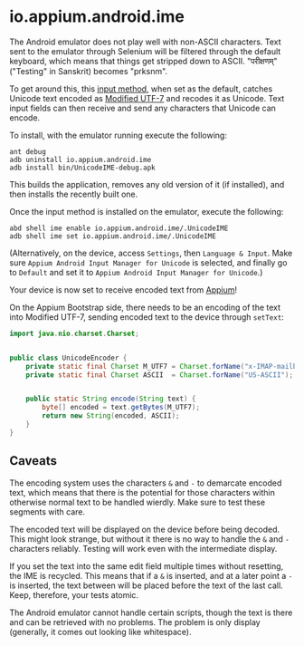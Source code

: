 # io.appium.android.ime

The Android emulator does not play well with non-ASCII characters. Text sent to the emulator through Selenium will be filtered through the default keyboard, which means that things get stripped down to ASCII. "परीक्षणम्" ("Testing" in Sanskrit) becomes "prksnm".

To get around this, this [input method](http://developer.android.com/guide/topics/text/creating-input-method.html), when set as the default, catches Unicode text encoded as [Modified UTF-7](http://tools.ietf.org/html/rfc3501) and recodes it as Unicode. Text input fields can then receive and send any characters that Unicode can encode.

To install, with the emulator running execute the following:

```shell
ant debug
adb uninstall io.appium.android.ime
adb install bin/UnicodeIME-debug.apk
```

This builds the application, removes any old version of it (if installed), and then installs the recently built one.

Once the input method is installed on the emulator, execute the following:

```shell
abd shell ime enable io.appium.android.ime/.UnicodeIME
adb shell ime set io.appium.android.ime/.UnicodeIME
```

(Alternatively, on the device, access `Settings`, then `Language & Input`. Make sure `Appium Android Input Manager for Unicode` is selected, and finally go to `Default` and set it to `Appium Android Input Manager for Unicode`.)

Your device is now set to receive encoded text from [Appium](http://appium.io/)!

On the Appium Bootstrap side, there needs to be an encoding of the text into Modified UTF-7, sending encoded text to the device through `setText`:

```java
import java.nio.charset.Charset;


public class UnicodeEncoder {
    private static final Charset M_UTF7 = Charset.forName("x-IMAP-mailbox-name");
    private static final Charset ASCII  = Charset.forName("US-ASCII");


    public static String encode(String text) {
        byte[] encoded = text.getBytes(M_UTF7);
        return new String(encoded, ASCII);
    }
}
```

## Caveats

The encoding system uses the characters `&` and `-` to demarcate encoded text, which means that there is the potential for those characters within otherwise normal text to be handled wierdly. Make sure to test these segments with care.

The encoded text will be displayed on the device before being decoded. This might look strange, but without it there is no way to handle the `&` and `-` characters reliably. Testing will work even with the intermediate display.

If you set the text into the same edit field multiple times without resetting, the IME is recycled. This means that if a `&` is inserted, and at a later point a `-` is inserted, the text between will be placed before the text of the last call. Keep, therefore, your tests atomic.

The Android emulator cannot handle certain scripts, though the text is there and can be retrieved with no problems. The problem is only display (generally, it comes out looking like whitespace).
